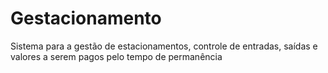 # Gestacionamento
Sistema para a gestão de estacionamentos, controle de entradas, saídas e valores a serem pagos pelo tempo de permanência  

